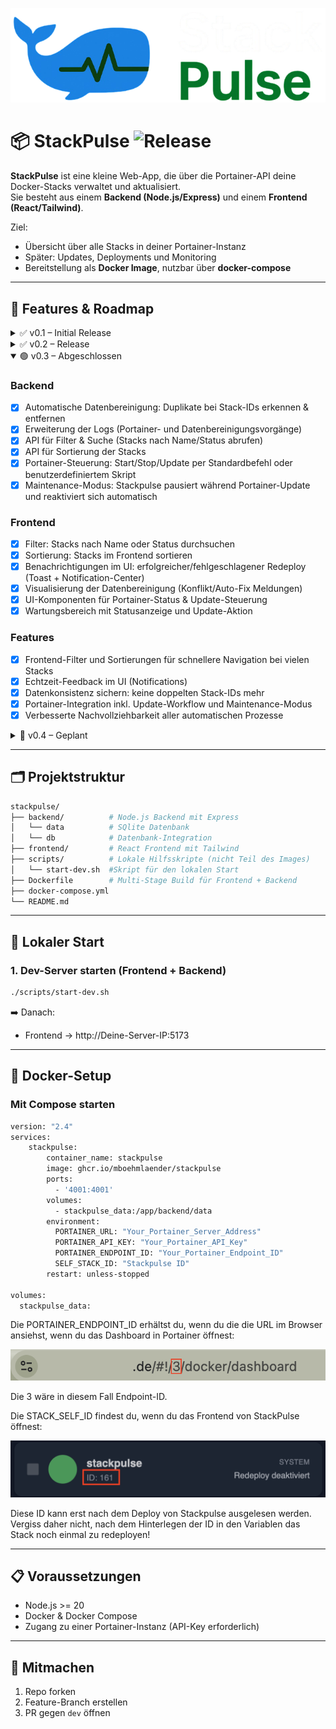 ![StackPulse Logo](assets/images/stackpulse.png)

# 📦 StackPulse ![Release](https://img.shields.io/badge/release-v0.2-blue.svg) 

**StackPulse** ist eine kleine Web-App, die über die Portainer-API deine Docker-Stacks verwaltet und aktualisiert.  
Sie besteht aus einem **Backend (Node.js/Express)** und einem **Frontend (React/Tailwind)**.  

Ziel:  
- Übersicht über alle Stacks in deiner Portainer-Instanz  
- Später: Updates, Deployments und Monitoring  
- Bereitstellung als **Docker Image**, nutzbar über **docker-compose**  

---

## 🚀 Features & Roadmap

<details>
  <summary>✅ v0.1 – Initial Release</summary>

- Projektstruktur mit Frontend & Backend  
- Lokales Startskript (`scripts/start-dev.sh`)  
- Frontend zeigt Stacks an (über Backend)  
- API-Verbindung zu Portainer  
- Stack Redeploy  
- Bereitstellung eines Docker Images über GHCR  

</details>

<details>
  <summary>✅ v0.2 – Release</summary>

### Backend
- [x] Anbindung einer SQLite-Datenbank  
- [x] Logging der Redeploy-Aktionen in SQLite speichern  
- [x] API-Endpunkte für Log-Abfragen  
- [x] Funktionen für Pagination, Löschen und Export 

### Frontend
- [x] Anzeige der Logs (inkl. Statusfarben)  
- [x] UI-Komponenten für Log-Details  
- [x] Filterfunktionen für die Logs
- [x] Pagination, Lösch- und Exportanzeigen

### Features
- [x] Selektive Auswahl: einzelne Stacks oder Services neu deployen  

</details>

<details open>
  <summary>🟢 v0.3 – Abgeschlossen</summary>

### Backend
- [x] Automatische Datenbereinigung: Duplikate bei Stack-IDs erkennen & entfernen  
- [x] Erweiterung der Logs (Portainer- und Datenbereinigungsvorgänge)  
- [x] API für Filter & Suche (Stacks nach Name/Status abrufen)  
- [x] API für Sortierung der Stacks  
- [x] Portainer-Steuerung: Start/Stop/Update per Standardbefehl oder benutzerdefiniertem Skript  
- [x] Maintenance-Modus: Stackpulse pausiert während Portainer-Update und reaktiviert sich automatisch  

### Frontend
- [x] Filter: Stacks nach Name oder Status durchsuchen  
- [x] Sortierung: Stacks im Frontend sortieren  
- [x] Benachrichtigungen im UI: erfolgreicher/fehlgeschlagener Redeploy (Toast + Notification-Center)  
- [x] Visualisierung der Datenbereinigung (Konflikt/Auto-Fix Meldungen)  
- [x] UI-Komponenten für Portainer-Status & Update-Steuerung  
- [x] Wartungsbereich mit Statusanzeige und Update-Aktion  

### Features
- [x] Frontend-Filter und Sortierungen für schnellere Navigation bei vielen Stacks  
- [x] Echtzeit-Feedback im UI (Notifications)  
- [x] Datenkonsistenz sichern: keine doppelten Stack-IDs mehr  
- [x] Portainer-Integration inkl. Update-Workflow und Maintenance-Modus  
- [x] Verbesserte Nachvollziehbarkeit aller automatischen Prozesse  

</details>

<details>
  <summary>🔮 v0.4 – Geplant</summary>

### Backend
- [ ] Zugriffsschutz für Endpunkte (nur authentifizierte Nutzer)  
- [ ] Benutzerverwaltung in SQLite (Username + Passwort speichern)  
- [ ] Passwort-Hashing mit bcrypt oder ähnlichem Verfahren  
- [ ] Basic Auth Middleware (HTTP-Header-basierte Authentifizierung)  
- [ ] Session/Token-Verwaltung nach Login  

### Frontend
- [ ] Settings Page: UI-Komponenten für grundlegende Einstellungen  
- [ ] Login-Formular für Username + Passwort  
- [ ] UI-Sichtbarkeit abhängig vom Login (nur eingeloggte Nutzer sehen Redeploy- und Stack-Funktionen)  
- [ ] Fehleranzeige bei falschem Login (UI-Feedback)  

### Features
- [ ] Benutzer-Authentifizierungssystem mit sicherem Login  
- [ ] Zugriffsbeschränkung auf kritische Funktionen  
- [ ] Einstellungsseite für zukünftige Systemkonfigurationen  
- [ ] Verbesserte Sicherheit & Session-Handling  
- [ ] Grundlage für Multi-User-Management  

</details>

---

## 🗂️ Projektstruktur

```bash
stackpulse/
├── backend/          # Node.js Backend mit Express
│   └── data          # SQlite Datenbank
│   └── db            # Datenbank-Integration
├── frontend/         # React Frontend mit Tailwind
├── scripts/          # Lokale Hilfsskripte (nicht Teil des Images)
│   └── start-dev.sh  #Skript für den lokalen Start
├── Dockerfile        # Multi-Stage Build für Frontend + Backend
├── docker-compose.yml
└── README.md
```

---

## 🔧 Lokaler Start

### 1. Dev-Server starten (Frontend + Backend)
```bash
./scripts/start-dev.sh
```

➡️ Danach:  
- Frontend → http://Deine-Server-IP:5173  

---

## 🐳 Docker-Setup

### Mit Compose starten
```bash
version: "2.4"
services:
    stackpulse:
        container_name: stackpulse
        image: ghcr.io/mboehmlaender/stackpulse
        ports:
          - '4001:4001'
        volumes:
          - stackpulse_data:/app/backend/data
        environment:
          PORTAINER_URL: "Your_Portainer_Server_Address"
          PORTAINER_API_KEY: "Your_Portainer_API_Key"
          PORTAINER_ENDPOINT_ID: "Your_Portainer_Endpoint_ID"
          SELF_STACK_ID: "Stackpulse ID"
        restart: unless-stopped

volumes:
  stackpulse_data:

```

Die PORTAINER_ENDPOINT_ID erhältst du, wenn du die die URL im Browser ansiehst, wenn du das Dashboard in Portainer öffnest:

![PORTAINER_ENDPOINT_ID](assets/images/ENDPOINT_ID.png)

Die 3 wäre in diesem Fall Endpoint-ID.

Die STACK_SELF_ID findest du, wenn du das Frontend von StackPulse öffnest:

![SELF_STACK_ID](assets/images/SELF_STACK_ID.png)

Diese ID kann erst nach dem Deploy von Stackpulse ausgelesen werden. Vergiss daher nicht, nach dem Hinterlegen der ID in den Variablen das Stack noch einmal zu redeployen!

---

## 📋 Voraussetzungen

- Node.js >= 20  
- Docker & Docker Compose  
- Zugang zu einer Portainer-Instanz (API-Key erforderlich)

---

## 🤝 Mitmachen

1. Repo forken  
2. Feature-Branch erstellen  
3. PR gegen `dev` öffnen  
